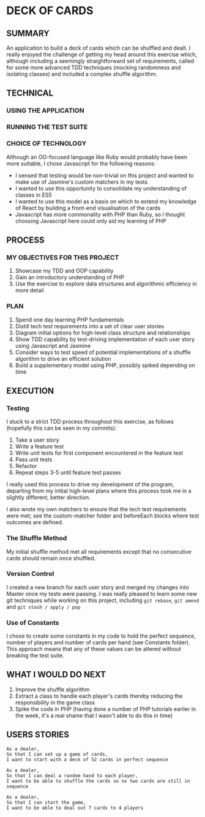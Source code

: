 # DECK OF CARDS

## SUMMARY

An application to build a deck of cards which can be shuffled and dealt. I really enjoyed the challenge of getting my head around this exercise which, although including a seemingly straightforward set of requirements, called for some more advanced TDD techniques (mocking randomness and isolating classes) and included a complex shuffle algorithm.

## TECHNICAL

### USING THE APPLICATION

### RUNNING THE TEST SUITE

### CHOICE OF TECHNOLOGY

Although an OO-focused language like Ruby would probably have been more suitable, I chose Javascript for the following reasons:
- I sensed that testing would be non-trivial on this project and wanted to make use of Jasmine's custom matchers in my tests
- I wanted to use this opportunity to consolidate my understanding of classes in ES5
- I wanted to use this model as a basis on which to extend my knowledge of React by building a front-end visualisation of the cards
- Javascript has more commonality with PHP than Ruby, so I thought choosing Javascript here could only aid my learning of PHP

## PROCESS

### MY OBJECTIVES FOR THIS PROJECT
1. Showcase my TDD and OOP capability
2. Gain an introductory understanding of PHP
3. Use the exercise to explore data structures and algorithmic efficiency in more detail

### PLAN
1. Spend one day learning PHP fundamentals
2. Distill tech test requirements into a set of clear user stories
3. Diagram initial options for high-level class structure and relationships
4. Show TDD capability by test-driving implementation of each user story using Javascript and Jasmine
5. Consider ways to test speed of potential implementations of a shuffle algorithm to drive an efficient solution
6. Build a supplementary model using PHP, possibly spiked depending on time

## EXECUTION

### Testing
I stuck to a strict TDD process throughout this exercise, as follows (hopefully this can be seen in my commits):
1. Take a user story
2. Write a feature test
3. Write unit tests for first component encountered in the feature test
4. Pass unit tests
5. Refactor
6. Repeat steps 3-5 until feature test passes

I really used this process to drive my development of the program, departing from my initial high-level plans where this process took me in a slightly different, better direction.

I also wrote my own matchers to ensure that the tech test requirements were met; see the custom-matcher folder and beforeEach blocks where test outcomes are defined.

### The Shuffle Method
My initial shuffle method met all requirements except that no consecutive cards should remain once shuffled.

### Version Control
I created a new branch for each user story and merged my changes into Master once my tests were passing.
I was really pleased to learn some new git techniques while working on this project, including `git rebase`, `git amend` and `git stash / apply / pop`

### Use of Constants
I chose to create some constants in my code to hold the perfect sequence, number of players and number of cards per hand (see Constants folder). This approach means that any of these values can be altered without breaking the test suite.

## WHAT I WOULD DO NEXT
1. Improve the shuffle algorithm
2. Extract a class to handle each player's cards thereby reducing the responsibility in the game class
3. Spike the code in PHP (having done a number of PHP tutorials earlier in the week, it's a real shame that I wasn't able to do this in time)

## USERS STORIES
```
As a dealer,
So that I can set up a game of cards,
I want to start with a deck of 52 cards in perfect sequence
```
```
As a dealer,
So that I can deal a random hand to each player,
I want to be able to shuffle the cards so no two cards are still in sequence
```
```
As a dealer,
So that I can start the game,
I want to be able to deal out 7 cards to 4 players
```
